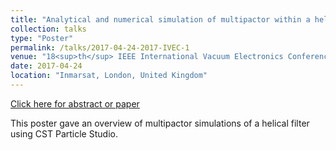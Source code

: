 ```yaml
---
title: "Analytical and numerical simulation of multipactor within a helical resonant filter "
collection: talks
type: "Poster"
permalink: /talks/2017-04-24-2017-IVEC-1
venue: "18<sup>th</sup> IEEE International Vacuum Electronics Conference (IVEC)"
date: 2017-04-24
location: "Inmarsat, London, United Kingdom"
---
```


[Click here for abstract or paper](https://ieeexplore.ieee.org/document/7561813)

This poster gave an overview of multipactor simulations of a helical filter using CST Particle Studio.

